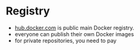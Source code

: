 # Registry

* [hub.docker.com](https://hub.docker.com) is public main Docker registry.
* everyone can publish their own Docker images
* for private repositories, you need to pay



